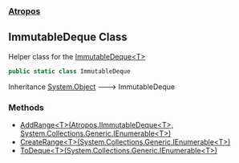 ### [Atropos](./Atropos.md 'Atropos')
## ImmutableDeque Class
Helper class for the [ImmutableDeque&lt;T&gt;](./ImmutableDeque-T-.md 'Atropos.ImmutableDeque&lt;T&gt;')  
```csharp
public static class ImmutableDeque
```
Inheritance [System.Object](https://docs.microsoft.com/en-us/dotnet/api/System.Object 'System.Object') &#129106; ImmutableDeque  
### Methods
- [AddRange&lt;T&gt;(Atropos.IImmutableDeque&lt;T&gt;, System.Collections.Generic.IEnumerable&lt;T&gt;)](./ImmutableDeque-AddRange-T-(thisIImmutableDeque-T-_IEnumerable-T-).md 'Atropos.ImmutableDeque.AddRange&lt;T&gt;(Atropos.IImmutableDeque&lt;T&gt;, System.Collections.Generic.IEnumerable&lt;T&gt;)')
- [CreateRange&lt;T&gt;(System.Collections.Generic.IEnumerable&lt;T&gt;)](./ImmutableDeque-CreateRange-T-(IEnumerable-T-).md 'Atropos.ImmutableDeque.CreateRange&lt;T&gt;(System.Collections.Generic.IEnumerable&lt;T&gt;)')
- [ToDeque&lt;T&gt;(System.Collections.Generic.IEnumerable&lt;T&gt;)](./ImmutableDeque-ToDeque-T-(thisIEnumerable-T-).md 'Atropos.ImmutableDeque.ToDeque&lt;T&gt;(System.Collections.Generic.IEnumerable&lt;T&gt;)')

